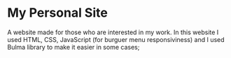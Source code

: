 # My Personal Site
A website made for those who are interested in my work.
In this website I used HTML, CSS, JavaScript (for burguer menu responsiviness) 
and I used Bulma library to make it easier in some cases;
